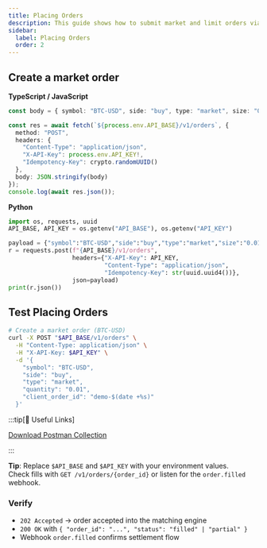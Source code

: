 ```yaml
---
title: Placing Orders
description: This guide shows how to submit market and limit orders via REST with idempotency.
sidebar:
  label: Placing Orders
  order: 2
---
```


## Create a market order

**TypeScript / JavaScript**
```ts
const body = { symbol: "BTC-USD", side: "buy", type: "market", size: "0.01" };

const res = await fetch(`${process.env.API_BASE}/v1/orders`, {
  method: "POST",
  headers: {
    "Content-Type": "application/json",
    "X-API-Key": process.env.API_KEY!,
    "Idempotency-Key": crypto.randomUUID()
  },
  body: JSON.stringify(body)
});
console.log(await res.json());
```

**Python**
```py
import os, requests, uuid
API_BASE, API_KEY = os.getenv("API_BASE"), os.getenv("API_KEY")

payload = {"symbol":"BTC-USD","side":"buy","type":"market","size":"0.01"}
r = requests.post(f"{API_BASE}/v1/orders",
                  headers={"X-API-Key": API_KEY,
                           "Content-Type": "application/json",
                           "Idempotency-Key": str(uuid.uuid4())},
                  json=payload)
print(r.json())
```

## Test Placing Orders

```bash
# Create a market order (BTC-USD)
curl -X POST "$API_BASE/v1/orders" \
  -H "Content-Type: application/json" \
  -H "X-API-Key: $API_KEY" \
  -d '{
    "symbol": "BTC-USD",
    "side": "buy",
    "type": "market",
    "quantity": "0.01",
    "client_order_id": "demo-$(date +%s)"
  }'
  ```

:::tip[🔗 Useful Links]

<a href="/securitypro.postman_collection.json"
   download="securitypro.postman.json"
   class="button-link">
  Download Postman Collection
</a>

:::

**Tip**: Replace `$API_BASE` and `$API_KEY` with your environment values. \
Check fills with `GET /v1/orders/{order_id}` or listen for the `order.filled` webhook.

### Verify

- `202 Accepted` → order accepted into the matching engine  
- `200 OK` with `{ "order_id": "...", "status": "filled" | "partial" }`  
- Webhook `order.filled` confirms settlement flow
